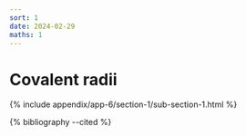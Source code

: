 ```yaml
---
sort: 1
date: 2024-02-29
maths: 1
---
```


# Covalent radii

{% include appendix/app-6/section-1/sub-section-1.html %}

{% bibliography --cited %}

